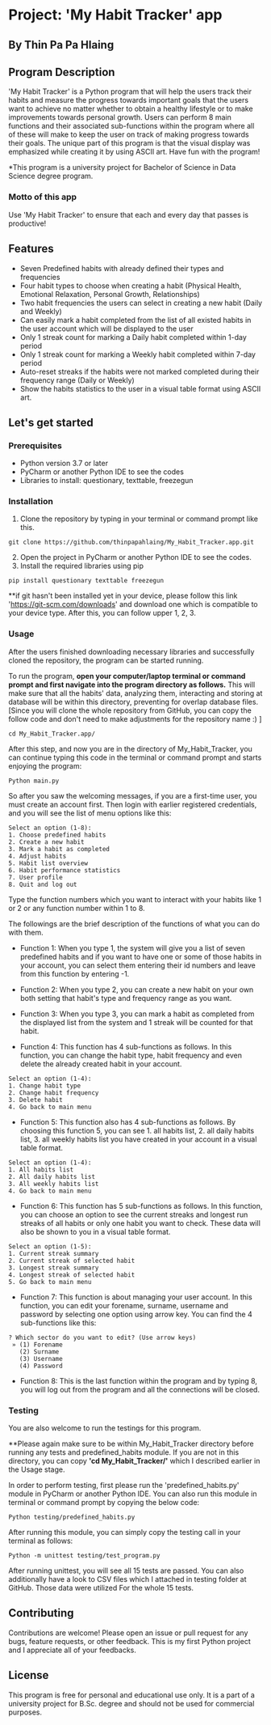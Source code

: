 # Project: 'My Habit Tracker' app
## By Thin Pa Pa Hlaing
## Program Description
'My Habit Tracker' is a Python program that will help the users track their 
habits and measure the progress towards important goals that the users want to achieve 
no matter whether to obtain a healthy lifestyle or to make improvements towards personal growth.
Users can perform 8 main functions and their associated sub-functions within the program where all of these will make 
to keep the user on track of making progress towards their goals.
The unique part of this program is that the visual display was emphasized while creating it by using ASCII art. 
Have fun with the program!

*This program is a university project for Bachelor of Science in Data Science degree program. 

### Motto of this app
Use 'My Habit Tracker' to ensure that each and every day that passes is productive!

## Features
* Seven Predefined habits with already defined their types and frequencies
* Four habit types to choose when creating a habit (Physical Health, Emotional Relaxation, Personal Growth, Relationships)
* Two habit frequencies the users can select in creating a new habit (Daily and Weekly)
* Can easily mark a habit completed from the list of all existed habits in the user account which will be displayed to the user
* Only 1 streak count for marking a Daily habit completed within 1-day period 
* Only 1 streak count for marking a Weekly habit completed within 7-day period 
* Auto-reset streaks if the habits were not marked completed during their frequency range (Daily or Weekly)
* Show the habits statistics to the user in a visual table format using ASCII art.

## Let's get started
### Prerequisites
* Python version 3.7 or later
* PyCharm or another Python IDE to see the codes
* Libraries to install: questionary, texttable, freezegun

### Installation
1. Clone the repository by typing in your terminal or command prompt like this. 
```shell
git clone https://github.com/thinpapahlaing/My_Habit_Tracker.app.git
```
2. Open the project in PyCharm or another Python IDE to see the codes.
3. Install the required libraries using pip
```shell
pip install questionary texttable freezegun
```

**if git hasn't been installed yet in your device, 
please follow this link 'https://git-scm.com/downloads' and download one 
which is compatible to your device type. After this, you can follow upper 1, 2, 3.

### Usage
After the users finished downloading necessary libraries and successfully cloned the repository, the program can be started running. 

To run the program, **open your computer/laptop terminal or command prompt 
and first navigate into the program directory as follows.**
This will make sure that all the habits' data, analyzing them, 
interacting and storing at database will be within this directory, 
preventing for overlap database files. [Since you will clone the whole repository from GitHub, 
you can copy the follow code and don't need to make adjustments for the repository name :) ]
```shell
cd My_Habit_Tracker.app/
```

After this step, and now you are in the directory of My_Habit_Tracker, you can continue typing this code in the terminal or command prompt 
and starts enjoying the program:
```shell
Python main.py
```

So after you saw the welcoming messages, if you are a first-time user, you must create an account first. 
Then login with earlier registered credentials, and you will see the list of menu options like this:
```shell
Select an option (1-8):
1. Choose predefined habits
2. Create a new habit
3. Mark a habit as completed
4. Adjust habits
5. Habit list overview
6. Habit performance statistics
7. User profile
8. Quit and log out
```
Type the function numbers which you want to interact with your habits like 1 or 2 or any function number within 1 to 8.

The followings are the brief description of the functions of what you can do with them.

* Function 1: When you type 1, the system will give you a list of seven predefined habits 
and if you want to have one or some of those habits in your account, you can select them entering their id numbers 
and leave from this function by entering -1. 


* Function 2: When you type 2, you can create a new habit on your own both setting that habit's type and frequency range as you want.


* Function 3: When you type 3, you can mark a habit as completed from the displayed list from the system 
and 1 streak will be counted for that habit.


* Function 4: This function has 4 sub-functions as follows. In this function, you can change the habit type, habit frequency and 
even delete the already created habit in your account.
```shell
Select an option (1-4):
1. Change habit type
2. Change habit frequency
3. Delete habit
4. Go back to main menu
```


* Function 5: This function also has 4 sub-functions as follows. By choosing this function 5, 
you can see 1. all habits list, 2. all daily habits list, 3. all weekly habits list you have created in your account 
in a visual table format.
```shell
Select an option (1-4):
1. All habits list
2. All daily habits list
3. All weekly habits list
4. Go back to main menu
```

* Function 6: This function has 5 sub-functions as follows. 
In this function, you can choose an option to see 
the current streaks and longest run streaks of all habits or only one habit you want to check. 
These data will also be shown to you in a visual table format.
```shell
Select an option (1-5):
1. Current streak summary
2. Current streak of selected habit
3. Longest streak summary
4. Longest streak of selected habit
5. Go back to main menu
```

* Function 7: This function is about managing your user account. 
In this function, you can edit your forename, surname, username and password by selecting one option using arrow key. 
You can find the 4 sub-functions like this:
```shell
? Which sector do you want to edit? (Use arrow keys)
 » (1) Forename
   (2) Surname
   (3) Username
   (4) Password
```

* Function 8: This is the last function within the program and by typing 8, you will log out from the program
and all the connections will be closed.

### Testing
You are also welcome to run the testings for this program.

**Please again make sure to be within My_Habit_Tracker directory before running any tests and predefined_habits module. 
If you are not in this directory, you can copy **'cd My_Habit_Tracker/'** which I described earlier in the Usage stage.

In order to perform testing, first please run the 'predefined_habits.py' module in PyCharm or another Python IDE.
You can also run this module in terminal or command prompt by copying the below code:
```shell
Python testing/predefined_habits.py
```
After running this module, you can simply copy the testing call in your terminal as follows:
```shell
Python -m unittest testing/test_program.py
```

After running unittest, you will see all 15 tests are passed. You can also additionally have a look to CSV files 
which I attached in testing folder at GitHub. Those data were utilized For the whole 15 tests.

## Contributing
Contributions are welcome! 
Please open an issue or pull request for any bugs, feature requests, or other feedback.
This is my first Python project and I appreciate all of your feedbacks.

## License
This program is free for personal and educational use only. 
It is a part of a university project for B.Sc. degree and 
should not be used for commercial purposes.